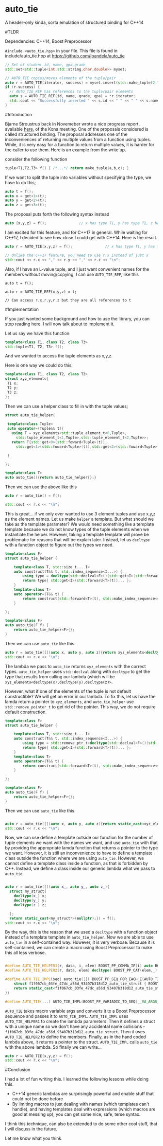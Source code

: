 # auto_tie
A header-only kinda, sorta emulation of structured binding for C++14

#TLDR

Dependencies: C++14, Boost Preprocessor

`#include <auto_tie.hpp>` in your file. This file is found in include/auto_tie.hpp at https://github.com/jbandela/auto_tie

```cpp
// Set of student id, name, gpa,grade
std::set<std::tuple<int,std::string,char,double>> myset;

// AUTO_TIE copies/moves elements of the tuple/pair
auto r = AUTO_TIE(iterator, success) = myset.insert(std::make_tuple(2,"Raja",'B',3.1)); 
if (r.success) {
  // AUTO_TIE_REF has references to the tuple/pair elements
  auto s = AUTO_TIE_REF(id, name, grade, gpa) = *r.iterator;
  std::cout << "Successfully inserted " << s.id << " " << " " << s.name << " " << s.grade << " " << s.gpa << "\n";
}

```

#Introduction

Bjarne Stroustrup back in Novemeber wrote a nice progress report, available [here](https://isocpp.org/blog/2015/11/kona-standards-meeting-trip-report), of the Kona meeting. One of the proposals considered is called structured binding. The proposal addresses one of the inconveniences of returning multiple values from a function using tuples. While, it is very easy for a function to return multiple values, it is harder for the caller to use them. Here is an example from the write up.

consider the following function

```cpp
tuple<T1,T2,T3> f() { /*...*/ return make_tuple(a,b,c); }

```

If we want to split the tuple into variables without specifying the type, we have to do this;

```cpp
auto t = f();
auto x = get<1>(t);
auto y = get<2>(t);
auto z = get<3>(t);

```

The proposal puts forth the following syntax instead

```cpp
auto {x,y,z} = f();               // x has type T1, y has type T2, z has type T3

```

I am excited for this feature, and for C++17 in general. While waiting for C++17, I decided to see how close I could get with C++14. Here is the result.


```cpp
auto r = AUTO_TIE(x,y,z) = f();               // x has type T1, y has type T2, z has type T3

// Unlike the C++17 feature, you need to use r.x instead of just x
std::cout << r.x << "," << r.y << "," << r.z << "\n";

```

Also, if I have an L-value tuple, and I just want convenient names for the members without moving/copying, I can use `AUTO_TIE_REF`, like this

```
auto t = f();

auto r = AUTO_TIE_REF(x,y,z) = t;

// Can access r.x,r.y,r.z but they are all references to t

```

#Implementation

If you just wanted some background and how to use the library, you can stop reading here. I will now talk about to implement it.

Let us say we have this function

```cpp
template<class T1, class T2, class T3>
std::tuple<T1, T2, T3> f();

```

And we wanted to access the tuple elements as x,y,z.

Here is one way we could do this.

```cpp
template<class T1, class T2, class T2>
struct xyz_elements{
 T1 x;
 T2 y;
 T3 z; 
};

```

Then we can use a helper class to fill in with the tuple values;

```cpp
struct auto_tie_helper{
  
 template<class Tuple>
 auto operator=(Tuple&& t){
   using T = xyz_elements<std::tuple_element_t<0,Tuple>,
     std::tuple_element_t<1,Tuple>,std::tuple_element_t<2,Tuple>>;
   return T{std::get<0>(std::foward<Tuple>(t)),
     std::get<1>(std::foward<Tuple>(t)),std::get<2>(std::foward<Tuple>(t))};

 }

};

template<class T>
auto auto_tie(){return auto_tie_helper{};}

```

Then we can use the above like this

```cpp
auto r = auto_tie() = f();

std::cout << r.x << "\n";

```

This is great... if we only ever wanted to use 3 element tuples and use x,y,z as the element names. Let us make `helper` a template. But what should we take as the template parameter? We would need something like a template template because we do not know types of the tuple elements when we instantiate the helper. However, taking a template template will prove be problematic for reasons that will be explain later. Instead, let us `decltype` with a function object to figure out the types we need.

```cpp
template<class F>
struct auto_tie_helper {

	template<class T, std::size_t... I>
	auto construct(T&& t, std::index_sequence<I...>) {
		using type = decltype(std::declval<F>()(std::get<I>(std::forward<T>(t))...));
		return type{ std::get<I>(std::forward<T>(t))... };
	}
	template<class T>
	auto operator=(T&& t) {
		return construct(std::forward<T>(t), std::make_index_sequence<std::tuple_size<std::decay_t<T>>::value>{});
	}

};

template<class F>
auto auto_tie(F f) {
	return auto_tie_helper<F>{};
}

```

Then we can use `auto_tie` like this.

```cpp
auto r = auto_tie([](auto x, auto y, auto z){return xyz_elements<decltype(x),decltype(y),decltype(z)>{};}) = f();
std::cout << r.x << "\n";

```

The lambda we pass to `auto_tie` returns `xyz_elements` with the correct types. `auto_tie_helper` uses `std::declval` along with `decltype` to get the type that results from calling our lambda (which will be `xyz_elements<decltype(x),decltype(y),decltype(z)>`.

However, what if one of the elements of the tuple is not default constructible? We will get an error in our lambda. To fix this, let us have the lamda return a pointer to `xyz_elements`, and `auto_tie_helper` use `std::remove_pointer_t` to get rid of the pointer. This way, we do not require default construction.

```cpp
template<class F>
struct auto_tie_helper {

	template<class T, std::size_t... I>
	auto construct(T&& t, std::index_sequence<I...>) {
		using type = std::remove_ptr_t<decltype(std::declval<F>()(std::get<I>(std::forward<T>(t))...))>;
		return type{ std::get<I>(std::forward<T>(t))... };
	}
	template<class T>
	auto operator=(T&& t) {
		return construct(std::forward<T>(t), std::make_index_sequence<std::tuple_size<std::decay_t<T>>::value>{});
	}

};

template<class F>
auto auto_tie(F f) {
	return auto_tie_helper<F>{};
}

```

Then we can use `auto_tie` like this.

```cpp

auto r = auto_tie([](auto x, auto y, auto z){return static_cast<xyz_elements<decltype(x),decltype(y),decltype(z)>*>(nullptr);}) = f();
std::cout << r.x << "\n";

```

Now, we can use define a template outside our function for the number of tuple elements we want with the names we want, and use `auto_tie` with that by providng the appropriate lamda function that returns a pointer to the type we want. However, it is still an inconvenience to have to define a template class outside the function where we are using `auto_tie`. However, we cannot define a template class inside a function, as that is forbidden by C++. Instead, we define a class inside our generic lambda what we pass to `auto_tie`.

```cpp

auto r = auto_tie([](auto x_, auto y_, auto z_){
  struct my_struct{
    decltype(x_) x; 
    decltype(y_) y; 
    decltype(z_) z; 

  };
  return static_cast<my_struct*>(nullptr);}) = f();
std::cout << r.x << "\n";

```

By the way, this is the reason that we used a `decltype` with a function object instead of a template template in `auto_tie_helper`. Now we are able to use `auto_tie` in a self-contained way. However, it is very verbose. Because it is self-contained, we can create a macro using Boost Preprocessor to make this all less verbose.

```cpp

#define AUTO_TIE_HELPER1(r, data, i, elem) BOOST_PP_COMMA_IF(i) auto BOOST_PP_CAT(elem,_)
#define AUTO_TIE_HELPER2(r, data, elem) decltype( BOOST_PP_CAT(elem,_) ) elem ;

#define AUTO_TIE_IMPL(seq) auto_tie([]( BOOST_PP_SEQ_FOR_EACH_I(AUTO_TIE_HELPER1, _ , seq ) ) { \
	struct f1f067cb_03fe_47dc_a56d_93407b318d12_auto_tie_struct { BOOST_PP_SEQ_FOR_EACH(AUTO_TIE_HELPER2, _, seq) }; \
    return static_cast<f1f067cb_03fe_47dc_a56d_93407b318d12_auto_tie_struct*>(nullptr);\
})

#define AUTO_TIE(...) AUTO_TIE_IMPL(BOOST_PP_VARIADIC_TO_SEQ(__VA_ARGS__) )


```

`AUTO_TIE` takes macro variable args and converts it to a Boost Preprocessor sequence and passes it to `AUTO_TIE_IMPL`. `AUTO_TIE_IMPL` uses `AUTO_TIE_HELPER1` to create the lambda parameters. Then it defines a struct with a unique name so we don't have any accidental name collisions - `f1f067cb_03fe_47dc_a56d_93407b318d12_auto_tie_struct`. Then it uses `AUTO_TIE_HELPER2` to define the members. Finally, as in the hand coded lambda above, it returns a pointer to the struct. `AUTO_TIE_IMPL` calls `auto_tie` with the above lambda. So finally we can write...

```cpp
auto r = AUTO_TIE(x,y,z) = f();
std::cout << r.x << "\n";

```

#Conclusion

I had a lot of fun writing this. I learned the following lessons while doing this.

- C++14 generic lambdas are surprisingly powerful and enable stuff that could not be done before
- By limiting macros to just dealing with names (which templates can't handle), and having templates deal with expressions (which macros are good at messing up), you can get some nice, safe, terse syntax.

I think this technique, can also be extended to do some other cool stuff, that I will discuss in the future.

Let me know what you think.



